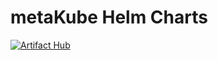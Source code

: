 # metaKube Helm Charts
[![Artifact Hub](https://img.shields.io/endpoint?url=https://artifacthub.io/badge/repository/istio-operator-mesh)](https://artifacthub.io/packages/search?repo=istio-operator-mesh)
